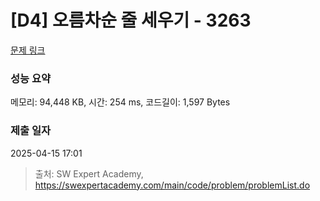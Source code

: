 # [D4] 오름차순 줄 세우기 - 3263 

[문제 링크](https://swexpertacademy.com/main/code/problem/problemDetail.do?contestProbId=AWBC_hNKd_IDFAWr) 

### 성능 요약

메모리: 94,448 KB, 시간: 254 ms, 코드길이: 1,597 Bytes

### 제출 일자

2025-04-15 17:01



> 출처: SW Expert Academy, https://swexpertacademy.com/main/code/problem/problemList.do